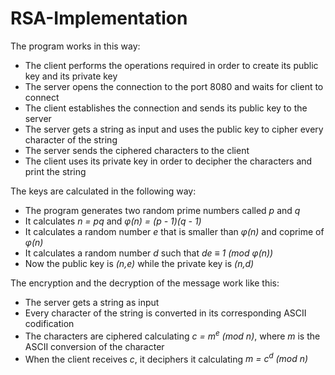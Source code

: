 # RSA-Implementation

The program works in this way:
- The client performs the operations required in order to create its public key and its private key
- The server opens the connection to the port 8080 and waits for client to connect
- The client establishes the connection and sends its public key to the server
- The server gets a string as input and uses the public key to cipher every character of the string
- The server sends the ciphered characters to the client
- The client uses its private key in order to decipher the characters and print the string

The keys are calculated in the following way:
- The program generates two random prime numbers called <i>p</i> and <i>q</i>
- It calculates <i>n = pq</i> and <i>φ(n) = (p - 1)(q - 1)</i>
- It calculates a random number <i>e</i> that is smaller than <i>φ(n)</i> and coprime of <i>φ(n)</i>
- It calculates a random number <i>d</i> such that <i>de ≡ 1 (mod φ(n))</i>
- Now the public key is <i>(n,e)</i> while the private key is <i>(n,d)</i>

The encryption and the decryption of the message work like this:
- The server gets a string as input
- Every character of the string is converted in its corresponding ASCII codification
- The characters are ciphered calculating <i>c = m<sup>e</sup> (mod n)</i>, where <i>m</i> is the ASCII conversion of the character
- When the client receives <i>c</i>, it deciphers it calculating <i>m = c<sup>d</sup> (mod n)</i>
